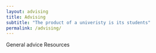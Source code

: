 ```yaml
---
layout: advising
title: Advising
subtitle: "The product of a univeristy is its students"
permalink: /advising/
---
```


General advice
Resources
